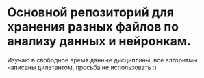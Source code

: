 # Основной репозиторий для хранения разных файлов по анализу данных и нейронкам.

Изучаю в свободное время данные дисциплины, все алгоритмы написаны дилетантом, просьба не использовать :)
